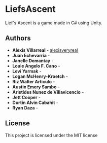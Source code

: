 <br>

<p align="center"> 
</p>

<br>

# LiefsAscent
Lief's Ascent is a game made in C# using Unity. 

## Authors
* **Alexis Villarreal** - [alexisveryreal](https://github.com/alexisveryreal)
* **Juan Echevarria** - 
* **Janelle Domantay** -
* **Louie Angelo F. Cano** - 
* **Levi Yarmak** -
* **Logan McHenry-Kroetch** -
* **Riz Walter Articulo** -
* **Austin Emery Sambo** -
* **Aristides Nunez de Villavicencio** -
* **Jett Cooper** -
* **Durtin Alvin Cabahit** -
* **Ryan Daza** -

## License

This project is licensed under the MIT license

